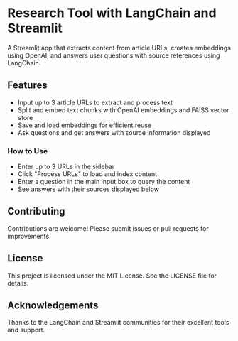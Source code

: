 # Research Tool with LangChain and Streamlit

A Streamlit app that extracts content from article URLs, creates embeddings using OpenAI, and answers user questions with source references using LangChain.

## Features

- Input up to 3 article URLs to extract and process text
- Split and embed text chunks with OpenAI embeddings and FAISS vector store
- Save and load embeddings for efficient reuse
- Ask questions and get answers with source information displayed


### How to Use

- Enter up to 3 URLs in the sidebar
- Click "Process URLs" to load and index content
- Enter a question in the main input box to query the content
- See answers with their sources displayed below


## Contributing

Contributions are welcome! Please submit issues or pull requests for improvements.

## License

This project is licensed under the MIT License. See the LICENSE file for details.

## Acknowledgements

Thanks to the LangChain and Streamlit communities for their excellent tools and support.



